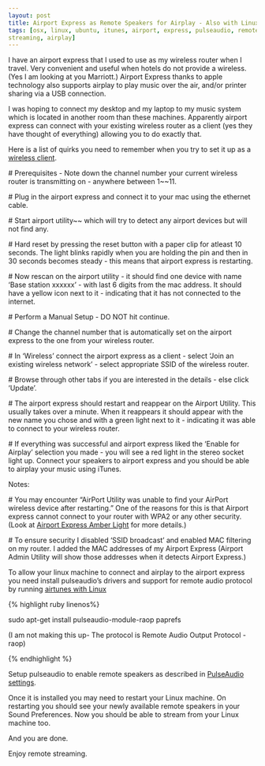 ```yaml
---
layout: post
title: Airport Express as Remote Speakers for Airplay - Also with Linux
tags: [osx, linux, ubuntu, itunes, airport, express, pulseaudio, remote,
streaming, airplay]
---
```


I have an airport express that I used to use as my wireless router when I travel. Very convenient and useful when hotels do not provide a wireless.(Yes I am looking at you Marriott.) Airport Express thanks to apple technology also supports airplay to play music over the air, and/or printer sharing via a USB connection.

I was hoping to connect my desktop and my laptop to my music system which is located in another room than these machines. Apparently airport express can connect with your existing wireless router as a client (yes they have thought of everything) allowing you to do exactly that.

Here is a list of quirks you need to remember when you try to set it up as a [wireless
client](http://support.apple.com/kb/HT2272?viewlocale=en_US).

\# Prerequisites - Note down the channel number your current wireless router is transmitting on - anywhere between 1~~11.

\# Plug in the airport express and connect it to your mac using the ethernet cable.

\# Start airport utility~~ which will try to detect any airport devices but will not find any.

\# Hard reset by pressing the reset button with a paper clip for atleast 10 seconds. The light blinks rapidly when you are holding the pin and then in 30 seconds becomes steady - this means that airport express is restarting.

\# Now rescan on the airport utility - it should find one device with name ‘Base station xxxxxx’ - with last 6 digits from the mac address. It should have a yellow icon next to it - indicating that it has not connected to the internet.

\# Perform a Manual Setup - DO NOT hit continue.

\# Change the channel number that is automatically set on the airport express to the one from your wireless router.

\# In ‘Wireless’ connect the airport express as a client - select ‘Join an existing wireless network’ - select appropriate SSID of the wireless router.

\# Browse through other tabs if you are interested in the details - else click ‘Update’.

\# The airport express should restart and reappear on the Airport Utility. This usually takes over a minute. When it reappears it should appear with the new name you chose and with a green light next to it - indicating it was able to connect to your wireless router.

\# If everything was successful and airport express liked the ‘Enable for Airplay’ selection you made - you will see a red light in the stereo socket light up. Connect your speakers to airport express and you should be able to airplay your music using iTunes.

Notes:

\# You may encounter “AirPort Utility was unable to find your AirPort wireless device after restarting.” One of the reasons for this is that Airport express cannot connect to your router with WPA2 or any other security.(Look at [Airport Express Amber Light](http://www.mac-forums.com/forums/internet-networking-wireless/103890-airport-express-existing-wireless-network-help.html) for more details.)

\# To ensure security I disabled ‘SSID broadcast’ and enabled MAC filtering on my router. I added the MAC addresses of my Airport Express (Airport Admin Utility will show those addresses when it detects Airport Express.)

To allow your linux machine to connect and airplay to the airport express you need install pulseaudio’s drivers and support for remote audio protocol by running [airtunes with Linux](http://www.makeuseof.com/tag/apples-airtunes-ubuntulinux/)

{% highlight ruby linenos%}

sudo apt-get install pulseaudio-module-raop paprefs

(I am not making this up- The protocol is Remote Audio Output Protocol - raop)

{% endhighlight %}

Setup pulseaudio to enable remote speakers as described in [PulseAudio settings](http://blog.paulbetts.org/index.php/2007/04/15/pulseaudio-in-ubuntu-feisty-play-sound-over-the-network/).

Once it is installed you may need to restart your Linux machine. On restarting you should see your newly available remote speakers in your Sound Preferences. Now you should be able to stream from your Linux machine too.

And you are done.

Enjoy remote streaming.

